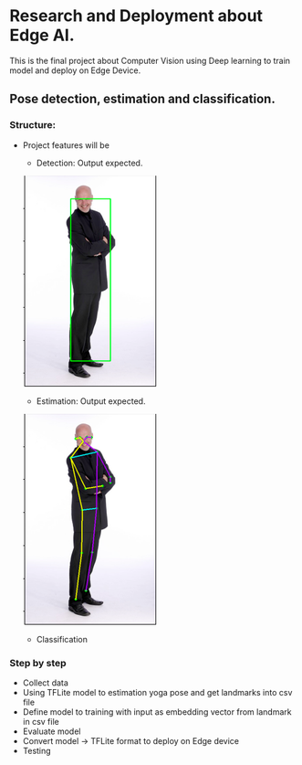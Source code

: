 # Research and Deployment about Edge AI.
This is the final project about Computer Vision using Deep learning to train model and deploy on Edge Device.

## Pose detection, estimation and classification.

### Structure:
*   Project features will be

    *   Detection: Output expected.
    
    ![Detection output](detection.png)

    *   Estimation: Output expected.
    
    ![Estimation output](estimation.png)
 
    *   Classification

### Step by step
- Collect data
- Using TFLite model to estimation yoga pose and get landmarks into csv file
- Define model to training with input as embedding vector from landmark in csv file
- Evaluate model
- Convert model -> TFLite format to deploy on Edge device 
- Testing
